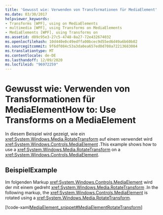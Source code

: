 ```yaml
---
title: 'Gewusst wie: Verwenden von Transformationen für MediaElement'
ms.date: 03/30/2017
helpviewer_keywords:
- Transforms [WPF], using on MediaElements
- multimedia [WPF], using Transforms on MediaElements
- MediaElements [WPF], using Transforms on
ms.assetid: d89c95e3-27c5-4748-8a27-72e432674032
ms.openlocfilehash: 10d440e0c49edffa00bcec9d55ed6d49a6b60b02
ms.sourcegitcommit: 9f6df084c53a3da0ea657ed0d708a72213683084
ms.translationtype: MT
ms.contentlocale: de-DE
ms.lasthandoff: 12/09/2020
ms.locfileid: "96972259"
---
```

# <a name="how-to-use-transforms-on-a-mediaelement"></a><span data-ttu-id="27ec7-102">Gewusst wie: Verwenden von Transformationen für MediaElement</span><span class="sxs-lookup"><span data-stu-id="27ec7-102">How to: Use Transforms on a MediaElement</span></span>
<span data-ttu-id="27ec7-103">In diesem Beispiel wird gezeigt, wie ein <xref:System.Windows.Media.RotateTransform> auf einem verwendet wird <xref:System.Windows.Controls.MediaElement> .</span><span class="sxs-lookup"><span data-stu-id="27ec7-103">This example shows how to use a <xref:System.Windows.Media.RotateTransform> on a <xref:System.Windows.Controls.MediaElement>.</span></span>  
  
## <a name="example"></a><span data-ttu-id="27ec7-104">Beispiel</span><span class="sxs-lookup"><span data-stu-id="27ec7-104">Example</span></span>  
 <span data-ttu-id="27ec7-105">Im folgenden Markup <xref:System.Windows.Controls.MediaElement> wird der mit einem gedreht <xref:System.Windows.Media.RotateTransform> .</span><span class="sxs-lookup"><span data-stu-id="27ec7-105">In the following markup, the <xref:System.Windows.Controls.MediaElement> is rotated using a <xref:System.Windows.Media.RotateTransform>.</span></span>  
  
 [!code-xaml[MediaElement_snippet#MediaElementRotateTransform](~/samples/snippets/csharp/VS_Snippets_Wpf/MediaElement_snippet/CSharp/TransformExample.xaml#mediaelementrotatetransform)]

